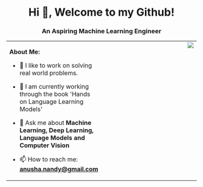 <h1 align="center"> Hi 👋, Welcome to my Github!</h1>
<h3 align="center">An Aspiring Machine Learning Engineer</h3>

<table>
  <tr>
    <td valign="top" width="50%">

**About Me:**
- 👾 I like to work on solving real world problems.
- 🌱 I am currently working through the book 'Hands on Language Learning Models'
- 💬 Ask me about **Machine Learning, Deep Learning, Language Models and Computer Vision**
- 📫 How to reach me: **anusha.nandy@gmail.com**

    </td>
    <td valign="top">
      <img src = "https://media1.giphy.com/media/v1.Y2lkPTc5MGI3NjExOTRqZXN2emxodDJkYzYxNjExd2EwY3dieWM2bjUwb2huczIyem1iNSZlcD12MV9pbnRlcm5hbF9naWZfYnlfaWQmY3Q9Zw/XKSPsk67cnCw0/giphy.gif", align = "right">
    </td>
  </tr>
</table>

